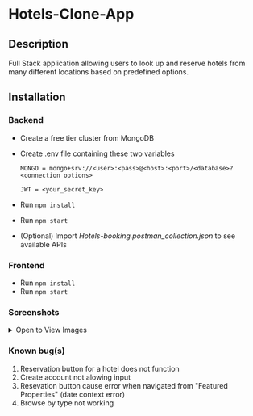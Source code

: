 # Hotels-Clone-App
## Description
Full Stack application allowing users to look up and reserve hotels from many different locations based on predefined options.

## Installation
### Backend
- Create a free tier cluster from MongoDB
- Create .env file containing these two variables

    ```MONGO = mongo+srv://<user>:<pass>@<host>:<port>/<database>?<connection options>```
    
    ```JWT = <your_secret_key>```
- Run `npm install`
- Run `npm start`
- (Optional) Import *Hotels-booking.postman_collection.json* to see available APIs

### Frontend
- Run `npm install`
- Run `npm start`

### Screenshots
<details>
  <summary>Open to View Images</summary>
  
  ### Default search with date and custom options
  <img alt="Default" src="https://i.imgur.com/zSArG1F.png" />
  
  ### Main page including features and property types
  <img alt="Main_Page" src="https://i.imgur.com/jhPufwV.jpg" />

  ### Search Result page with cutomizable fields
  <img alt="Search" src="https://i.imgur.com/W9n8Pxm.jpg" />
  
  ### Hotels details and image carousel
  <img alt="" src="https://i.imgur.com/deO2UFp.jpg" />
  <img alt="alt_text" src="https://i.imgur.com/ckVbH4T.png" />

  ### Login and register pages
  <img alt="alt_text" src="https://i.imgur.com/Z5gIvjc.jpg" />
</details>

### Known bug(s)
1. Reservation button for a hotel does not function
2. Create account not alowing input
3. Resevation button cause error when navigated from "Featured Properties" (date context error)
4. Browse by type not working
